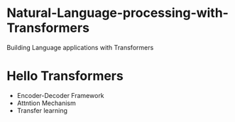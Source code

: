 # Natural-Language-processing-with-Transformers
Building Language applications with Transformers


# Hello Transformers 

- Encoder-Decoder Framework
- Attntion Mechanism
- Transfer learning

